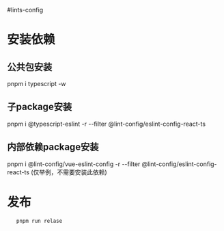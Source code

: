 #lints-config

# 安装依赖

## 公共包安装
pnpm i typescript -w

## 子package安装
pnpm i @typescript-eslint -r --filter @lint-config/eslint-config-react-ts

## 内部依赖package安装
pnpm i @lint-config/vue-eslint-config -r --filter @lint-config/eslint-config-react-ts
(仅举例，不需要安装此依赖)

# 发布
```npm
   pnpm run relase
```